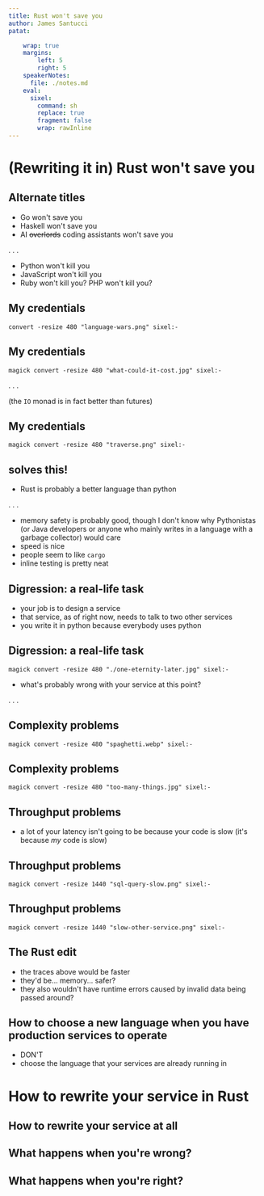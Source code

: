 ```yaml
---
title: Rust won't save you
author: James Santucci
patat:

    wrap: true
    margins:
        left: 5
        right: 5
    speakerNotes:
      file: ./notes.md
    eval:
      sixel:
        command: sh
        replace: true
        fragment: false
        wrap: rawInline
---
```


# (Rewriting it in) Rust won't save you

## Alternate titles

* Go won't save you
* Haskell won't save you
* AI ~~overlords~~ coding assistants won't save you

. . .

* Python won't kill you
* JavaScript won't kill you
* Ruby won't kill you? PHP won't kill you?

<!--
* intended audience here is mainly people who operate the web portion of Umbra's software stack; I get that FSW has
  different constraints, and Rust vs. ... is a really important point
* do people still write Ruby? I don't know
* let's take python as a strawman -- if you want to have opinions about python, there are plenty of reasons you can
  pick to like or dislike python:
  * it's too slow
  * dynamic typing is bad, or gradual typing is bad, or the static typing part of it is bad
  * modeling is too OO-y without a convention of the good parts of OO (so many god classes / classes with no defined
    interfaces that just become dumping grounds for anything you need to happen) / too functional (lambdas are a
    mistake, reduce is too complicated, comprehensions are syntactically confusing relative to loops, whatever)
  * the module system is for children
  * the package management/artifact publication story is the worst of any major language (citation needed)
    (or maybe you're over lockfiles and you miss python 2.7.x when everything was compatible with your python version
    because there was practically one python version)
* or let's take javascript as a strawman:
  * actually let's not, just compare the Slack emoji we have for python and javascript
* point is, anywhere in this talk you see "Rust" you can substitute "Haskell" or "Zig" or "GoLang" or Clojure or Elixir
  whatever language is supposed to solve all of our problems tomorrow, and anywhere in this talk you see "Python" you
  can substitute "JavaScript" or "PHP" or "Java" or any other un-sexy language
-->

## My credentials

```sixel
convert -resize 480 "language-wars.png" sixel:-
```

<!--
* A long time ago I was excited about Haskell and wanted to rewrite a Scala service in Haskell
* Isn't Scala complicated and weird enough? NO! It's _impure_! Because JVM, it doesn't support
  _referential transparency_!
* And so I filled out the relevant forms to spend my 10% time (what it sounds like) on porting one piece of the
  database interaction to Haskell. There's still a
  [branch](https://github.com/jisantuc/raster-foundry/tree/experiment/js/haskell-foundry) if you want to see how that
  went. I'd do a better job today, but it was a ton of work that included making solo choices over libraries for the
  less exciting parts of application development -- "my code is fast and _safe_" is fun in the abstract, "my code is
  fast and _safe_ and... like... takes these objects I care about and puts them in and reads them from a database"
  is not all that exciting.
-->

## My credentials

```sixel
magick convert -resize 480 "what-could-it-cost.jpg" sixel:-
```

. . .

(the `IO` monad is in fact better than futures)

<!--
* To me -- Haskell was _obviously better_ -- the IO monad was obviously better than Futures, which, through
  non-laziness, break referential transparency; first-class typeclasses were obviously superior to implicit arguments;
  even further down the rabbit hole things like Eta lang meant we could still use JVM libraries with "basically
  Haskell"... why didn't anyone care that we'd get "more correct" code at basically no cost?
* Eventually we got more into _functional Scala_ in the TypeLevel ecosystem, getting an IO monad from a framework
  inspired by Rust's `tokio` and I decided Scala is ok enough that my next job was helping Java
  developers be better at Scala full time.
* I was a true believer -- even if I'd stopped fighting for Haskell in the language wars, I was still fighting for
  Haskell-y Scala (if you believe the marketing speak of the people who found that ecosystem too complicated) or
  Technically Superior Scala (if you believe the marketing speak of the people like me who really liked the
  Haskell-y FP ecosystem in Scala). To this day a few of the libraries in that ecosystem are what I think of as
  the best I've used in their domains, sometimes without competitors (`cats`/`cats-effect`), sometimes with a
  competitor I've only kind of dabbled in (`fs2` is the best streaming library I've ever used, but I've only ever used
  one other streaming library -- `conduit` -- and then only barely), and sometimes with a bunch of other competitors
  (last I checked on this, I thought `Scala.js` is the best compiles-to-javascript language out there)
-->

## My credentials

```sixel
magick convert -resize 480 "traverse.png" sixel:-
```

<!--
* tl;dr: I've been the "why doesn't anyone care about ___ as much as I do?" person. For Haskell/Haskell-y Scala, it's
  _correctness_ and _mathematically rigorous abstraction_ and "have you tried `traverse`?" and
  "all design patterns are literally just functions"
* for Rust I gather it's "speed" and "memory safety" and, I don't know, some Rust enthusiast can probably rattle off
  more benefits/memes
-->

## <fill in the blank> solves this!

* Rust is probably a better language than python

. . .

* memory safety is probably good, though I don't know why Pythonistas (or Java developers or anyone who mainly writes
  in a language with a garbage collector) would care
* speed is nice
* people seem to like `cargo`
* inline testing is pretty neat

<!--
* sometimes whatever you fill in the blank with is Rust, sometimes it's GoLang, sometimes it's zig, you get the idea
* better: it's a lot newer! Rust 1.0 May 2015 vs. Feb 1991 for the first Python -- that's 25 years of stuff
  to learn from in language design, computers today are more like computers from 2015 than computers today are like
  computers in 1991
* I don't think there's a definitive ranking of the best programming languages or a universal scale of goodness, but if
  you wrote down all the things you want in a language, it's likely that in 2025, Rust in general makes better trades
  than Python does
-->

## Digression: a real-life task

* your job is to design a service
* that service, as of right now, needs to talk to two other services
* you write it in python because everybody uses python

<!--
* this is kind of our status quo on the backend, but you could play out something similar for Rust -> WASM vs. JS/TS
  on the frontend
* there are costs, sure -- defaulting to python means everything pays whatever costs you have to pay from python apps,
  like the list of stuff above. everyone more or less knows those costs, so who cares? but they're costs nonetheless.
-->

## Digression: a real-life task

```sixel
magick convert -resize 480 "./one-eternity-later.jpg" sixel:-
```

* what's probably wrong with your service at this point?

. . .

<!--
* probably not: operationally significant memory management issues, ill-formed arguments in critical code paths,
  difficult software delivery; the reason these are probably not is that if your services are too bad at memory
  management, they fall over; if you can't detect ill-formed arguments in critical code paths, you spend all of your
  time on pretty dumb bugs; and if you can't deliver software, you... can't deliver software? and you just don't have
  services/a job/a company anymore, depending on how hard it is.
* probably:
  * you have a few leaky abstractions that show up everywhere that are going to be costly to un-leaky
  * the services you talk to don't have clear domains, so you need some stuff from them where, to give you what you
    you need, they maybe need some stuff from you
  * there are missing models that everybody has a piece of, or that one class has to stand in for in a bunch of
    different contexts
* also probably: a year has passed and you're still in business! You're probably running into scaling problems, good
  job.
-->

## Complexity problems

```sixel
magick convert -resize 480 "spaghetti.webp" sixel:-
```

<!--
* suppose instead your problem is that you've got some logic that exhibits the message chain code smell (function call
  whose main job is to slightly repackage the data for another function call which slightly repackages the data for
  another function call which ...)
* I don't think Rust spaghetti is better than python spaghetti? It'll be faster to run, but it'll still be spaghetti
-->

## Complexity problems

```sixel
magick convert -resize 480 "too-many-things.jpg" sixel:-
```

<!--
* Let's say you have an "abstraction" that doesn't have an interface, it's just a class that starts with methods
  to do two related things
* Later you need to do a kind of related thing, so it goes on the class
* Still later, you've free associated your way to a class that no longer has a defined responsibility and instead has
  a million things it's responsible for
* It doesn't have to be a class (it's python! or it's Rust! nothing has to be a class!) but God modules and God
  classes are, I think, the same kind of code smell
* Your least favorite gigantic module doesn't become suddenly tractable because it's 6000 lines of loosely related
  `utils` code written in Rust instead of in Python
-->

## Throughput problems

* a lot of your latency isn't going to be because your code is slow (it's because _my_ code is slow)

<!--
* not necessarily _my_ code, but you know, someone else's code -- if you're Doing Microservices™️ a lot of the logic
  you care about is going to happen somewhere else
-->

## Throughput problems

```sixel
magick convert -resize 1440 "sql-query-slow.png" sixel:-
```

<!--
* a relatively slow `command-invocations` `GET` in `sat-gateway` (about 13 seconds)
* will Rust make your SQL queries faster or help you create a schema that's better for the queries you execute
  all the time?
-->

## Throughput problems

```sixel
magick convert -resize 1440 "slow-other-service.png" sixel:-
```

<!--
* a relatively slow HTTP request for `restricted-access-areas` in `commercial-tasking-service`
* only slow because `python-scheduling-service` was slow
* `python-scheduling-service` was slow because it sat around forever before it was allowed to talk to the database
* will Rust make other teams' services faster or help them configure their database connection pools better?
* point on all of these -- even if Rust is 100x faster, you're still going to sit around waiting for the network a lot
  of the time
-->

## The Rust edit

* the traces above would be faster
* they'd be... memory... safer?
* they also wouldn't have runtime errors caused by invalid data being passed around?

<!--
* faster by some amount, maybe someone would notice? But not if _my_ slow code is the problem
* Probably it wouldn't be safer! There's the NSA thing that everyone got all excited about, but that
  also included Python, C#, Java, Go, and Swift in the recommendations. Where's my Java gang?
  https://www.nsa.gov/Press-Room/Press-Releases-Statements/Press-Release-View/article/3608324/us-and-international-partners-issue-recommendations-to-secure-software-products/
* Maybe there wouldn't be runtime errors? I don't know enough about Rust to know about this, but everything deals
  with data from the real world at some point. I'd bet Rust has an easier time with Parse, Don't Validate
  than python does (it's awful in python, and especially awful in `pydantic`, but I know, no one asked), but bad
  input is still bad input.
-->

## How to choose a new language when you have production services to operate

* DON'T
* choose the language that your services are already running in

<!--
* really I think that's the whole decision tree -- KEEP GOING
* not just you, but *EVERYONE* will have to learn new testing frameworks, and new web frameworks, and a new CI setup,
  and new weird failure modes, and new auxiliary tools that can get out of sync on different developers' machines,
  and new weird stuff that goes wrong when the service has been mostly ignored for two months because it's been doing
  fine, and...
* there is _so much more_ of this than you think there is.
-->

# How to rewrite your service in Rust

## How to rewrite your service at all

## What happens when you're wrong?

## What happens when you're right?
<!--
OUTLINE

* given you want to migrate service A to service A' + service B, how do you know that service A' + service B = service A?
  * if you're EXTREMELY LUCKY -- the interfaces between service A and everything that talks to service A will make it obvious
    what you need to care about
  * you are not extremely lucky
  * two examples: `ground-comms`, missing downlinks V2 from scheduling -> processing; processing sending two messages
    _fast_ when the scheduling service was counting on it sending the two messages with a longer gap
    * first example -- giant object, not obvious which part is important where, message serving like a million purposes
    * second example -- again a giant object where processing workflow told scheduling "object x should have state y,"
      which was fine while the second message for a specific piece of object x (missing pulses) wasn't getting
      processed at the same time
  * YOU WILL BE WRONG. when you're wrong, someone is likely to get paged. if you're lucky, it will be you.
  * you are not extremely lucky. (sorry Eugene)
* you have to know what service B's responsibilities are
* which means you have to know what service A's responsibilities are
* which means... uh-oh, now you have a design documentation problem
* design documentation is hard, "we should rewrite it in Rust" is easy

* challenge 1: _interface_ you want to migrate to service B
* challenge 2: _effects_ you want to migrate to service B
* challenge 3: _dependencies_ of service A on service B
* challenge 4: not doing it solo

* but wait: Rust has nothing to do with this, this is all part of a challenge for any service migration. you got it!
-->
